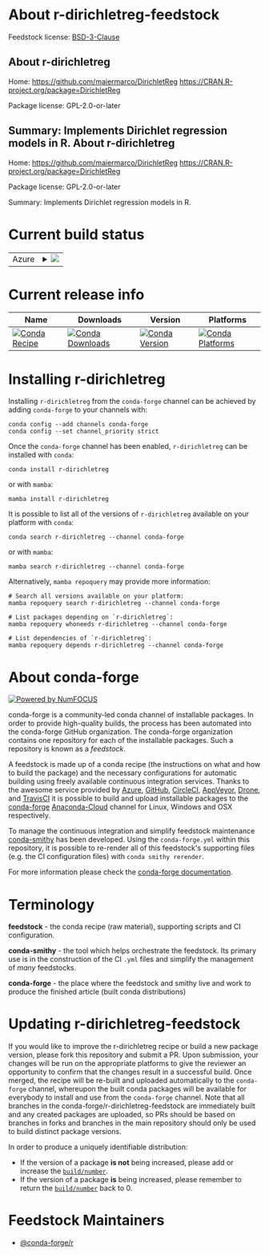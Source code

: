 About r-dirichletreg-feedstock
==============================

Feedstock license: [BSD-3-Clause](https://github.com/conda-forge/r-dirichletreg-feedstock/blob/main/LICENSE.txt)

About r-dirichletreg
--------------------

Home: https://github.com/maiermarco/DirichletReg https://CRAN.R-project.org/package=DirichletReg

Package license: GPL-2.0-or-later

Summary: Implements Dirichlet regression models in R.
About r-dirichletreg
--------------------

Home: https://github.com/maiermarco/DirichletReg https://CRAN.R-project.org/package=DirichletReg

Package license: GPL-2.0-or-later

Summary: Implements Dirichlet regression models in R.

Current build status
====================


<table>
    
  <tr>
    <td>Azure</td>
    <td>
      <details>
        <summary>
          <a href="https://dev.azure.com/conda-forge/feedstock-builds/_build/latest?definitionId=11043&branchName=main">
            <img src="https://dev.azure.com/conda-forge/feedstock-builds/_apis/build/status/r-dirichletreg-feedstock?branchName=main">
          </a>
        </summary>
        <table>
          <thead><tr><th>Variant</th><th>Status</th></tr></thead>
          <tbody><tr>
              <td>linux_64_r_base4.2</td>
              <td>
                <a href="https://dev.azure.com/conda-forge/feedstock-builds/_build/latest?definitionId=11043&branchName=main">
                  <img src="https://dev.azure.com/conda-forge/feedstock-builds/_apis/build/status/r-dirichletreg-feedstock?branchName=main&jobName=linux&configuration=linux%20linux_64_r_base4.2" alt="variant">
                </a>
              </td>
            </tr><tr>
              <td>linux_64_r_base4.3</td>
              <td>
                <a href="https://dev.azure.com/conda-forge/feedstock-builds/_build/latest?definitionId=11043&branchName=main">
                  <img src="https://dev.azure.com/conda-forge/feedstock-builds/_apis/build/status/r-dirichletreg-feedstock?branchName=main&jobName=linux&configuration=linux%20linux_64_r_base4.3" alt="variant">
                </a>
              </td>
            </tr><tr>
              <td>osx_64_r_base4.2</td>
              <td>
                <a href="https://dev.azure.com/conda-forge/feedstock-builds/_build/latest?definitionId=11043&branchName=main">
                  <img src="https://dev.azure.com/conda-forge/feedstock-builds/_apis/build/status/r-dirichletreg-feedstock?branchName=main&jobName=osx&configuration=osx%20osx_64_r_base4.2" alt="variant">
                </a>
              </td>
            </tr><tr>
              <td>osx_64_r_base4.3</td>
              <td>
                <a href="https://dev.azure.com/conda-forge/feedstock-builds/_build/latest?definitionId=11043&branchName=main">
                  <img src="https://dev.azure.com/conda-forge/feedstock-builds/_apis/build/status/r-dirichletreg-feedstock?branchName=main&jobName=osx&configuration=osx%20osx_64_r_base4.3" alt="variant">
                </a>
              </td>
            </tr><tr>
              <td>win_64</td>
              <td>
                <a href="https://dev.azure.com/conda-forge/feedstock-builds/_build/latest?definitionId=11043&branchName=main">
                  <img src="https://dev.azure.com/conda-forge/feedstock-builds/_apis/build/status/r-dirichletreg-feedstock?branchName=main&jobName=win&configuration=win%20win_64_" alt="variant">
                </a>
              </td>
            </tr>
          </tbody>
        </table>
      </details>
    </td>
  </tr>
</table>

Current release info
====================

| Name | Downloads | Version | Platforms |
| --- | --- | --- | --- |
| [![Conda Recipe](https://img.shields.io/badge/recipe-r--dirichletreg-green.svg)](https://anaconda.org/conda-forge/r-dirichletreg) | [![Conda Downloads](https://img.shields.io/conda/dn/conda-forge/r-dirichletreg.svg)](https://anaconda.org/conda-forge/r-dirichletreg) | [![Conda Version](https://img.shields.io/conda/vn/conda-forge/r-dirichletreg.svg)](https://anaconda.org/conda-forge/r-dirichletreg) | [![Conda Platforms](https://img.shields.io/conda/pn/conda-forge/r-dirichletreg.svg)](https://anaconda.org/conda-forge/r-dirichletreg) |

Installing r-dirichletreg
=========================

Installing `r-dirichletreg` from the `conda-forge` channel can be achieved by adding `conda-forge` to your channels with:

```
conda config --add channels conda-forge
conda config --set channel_priority strict
```

Once the `conda-forge` channel has been enabled, `r-dirichletreg` can be installed with `conda`:

```
conda install r-dirichletreg
```

or with `mamba`:

```
mamba install r-dirichletreg
```

It is possible to list all of the versions of `r-dirichletreg` available on your platform with `conda`:

```
conda search r-dirichletreg --channel conda-forge
```

or with `mamba`:

```
mamba search r-dirichletreg --channel conda-forge
```

Alternatively, `mamba repoquery` may provide more information:

```
# Search all versions available on your platform:
mamba repoquery search r-dirichletreg --channel conda-forge

# List packages depending on `r-dirichletreg`:
mamba repoquery whoneeds r-dirichletreg --channel conda-forge

# List dependencies of `r-dirichletreg`:
mamba repoquery depends r-dirichletreg --channel conda-forge
```


About conda-forge
=================

[![Powered by
NumFOCUS](https://img.shields.io/badge/powered%20by-NumFOCUS-orange.svg?style=flat&colorA=E1523D&colorB=007D8A)](https://numfocus.org)

conda-forge is a community-led conda channel of installable packages.
In order to provide high-quality builds, the process has been automated into the
conda-forge GitHub organization. The conda-forge organization contains one repository
for each of the installable packages. Such a repository is known as a *feedstock*.

A feedstock is made up of a conda recipe (the instructions on what and how to build
the package) and the necessary configurations for automatic building using freely
available continuous integration services. Thanks to the awesome service provided by
[Azure](https://azure.microsoft.com/en-us/services/devops/), [GitHub](https://github.com/),
[CircleCI](https://circleci.com/), [AppVeyor](https://www.appveyor.com/),
[Drone](https://cloud.drone.io/welcome), and [TravisCI](https://travis-ci.com/)
it is possible to build and upload installable packages to the
[conda-forge](https://anaconda.org/conda-forge) [Anaconda-Cloud](https://anaconda.org/)
channel for Linux, Windows and OSX respectively.

To manage the continuous integration and simplify feedstock maintenance
[conda-smithy](https://github.com/conda-forge/conda-smithy) has been developed.
Using the ``conda-forge.yml`` within this repository, it is possible to re-render all of
this feedstock's supporting files (e.g. the CI configuration files) with ``conda smithy rerender``.

For more information please check the [conda-forge documentation](https://conda-forge.org/docs/).

Terminology
===========

**feedstock** - the conda recipe (raw material), supporting scripts and CI configuration.

**conda-smithy** - the tool which helps orchestrate the feedstock.
                   Its primary use is in the construction of the CI ``.yml`` files
                   and simplify the management of *many* feedstocks.

**conda-forge** - the place where the feedstock and smithy live and work to
                  produce the finished article (built conda distributions)


Updating r-dirichletreg-feedstock
=================================

If you would like to improve the r-dirichletreg recipe or build a new
package version, please fork this repository and submit a PR. Upon submission,
your changes will be run on the appropriate platforms to give the reviewer an
opportunity to confirm that the changes result in a successful build. Once
merged, the recipe will be re-built and uploaded automatically to the
`conda-forge` channel, whereupon the built conda packages will be available for
everybody to install and use from the `conda-forge` channel.
Note that all branches in the conda-forge/r-dirichletreg-feedstock are
immediately built and any created packages are uploaded, so PRs should be based
on branches in forks and branches in the main repository should only be used to
build distinct package versions.

In order to produce a uniquely identifiable distribution:
 * If the version of a package **is not** being increased, please add or increase
   the [``build/number``](https://docs.conda.io/projects/conda-build/en/latest/resources/define-metadata.html#build-number-and-string).
 * If the version of a package **is** being increased, please remember to return
   the [``build/number``](https://docs.conda.io/projects/conda-build/en/latest/resources/define-metadata.html#build-number-and-string)
   back to 0.

Feedstock Maintainers
=====================

* [@conda-forge/r](https://github.com/conda-forge/r/)


